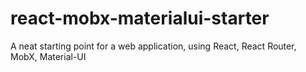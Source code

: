 # react-mobx-materialui-starter
A neat starting point for a web application, using React, React Router, MobX, Material-UI
